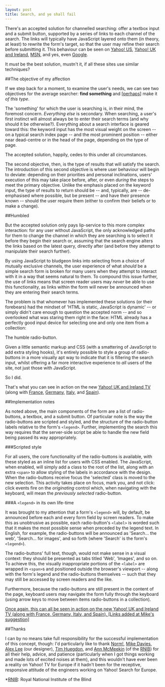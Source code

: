 ```yaml
---
layout: post
title: Search, and ye shall fail
---
```

There's an accepted solution for channelled searching: offer a textbox input and a submit button, supported by a series of links to each channel of the search. The links will typically have JavaScript layered onto them (in theory, at least) to rewrite the form's target, so that the user may refine their search before submitting it. This behaviour can be seen on [Yahoo! US][Y!US], [Yahoo! UK and Ireland][Y!UK], [MSN][MSN], and yes, even [Google][].

It _must_ be the best solution, mustn't it, if all these sites use similar techniques?

##The objective of my affection

If we step back for a moment, to examine the user's needs, we can see two objectives for the average searcher: **find something** and [<ins>perhaps</ins>] make it _of this type_.

The 'something' for which the user is searching is, in their mind, the foremost concern. _Everything else_ is secondary. When searching, a user's first instinct will almost always be to enter their search terms (and why should it be otherwise?). Everything about a search interface is geared toward this: the keyword input has the most visual weight on the screen -- on a typical search index page -- and the most prominent position -- either near dead-centre or in the head of the page, depending on the type of page.

The accepted solution, happily, cedes to this under all circumstances.

The second objective, then, is the type of results that will satisfy the search. The introduction of this second objective is where user behaviour will begin to deviate: depending on their priorities and personal inclinations, users' execution of this may take place before, after, or even _during_ the steps to meet the primary objective. Unlike the emphasis placed on the keyword input, the type of results to return should be -- and, typically, are -- de-emphasised where possible, but be present -- and have their presence known -- should the user require them (either to confirm their beliefs or to make a change).

##Humbled

But the accepted solution only pays lip-service to this more complex interaction: for any user without JavaScript, the only acknowledged paths for them to change the channel in which they are searching is to select it before they begin their search or, assuming that the search engine alters the links based on the latest query, directly after (and before they attempt to manipulate their search further). 

By using JavaScript to bludgeon links into selecting from a choice of mutually exclusive channels, the user experience of what _should_ be a simple search form is broken for many users when they attempt to interact with it in a way that seems natural to them. To compound this issue further, the use of links means that screen reader users may _never_ be able to use this functionality, as links within the form will never be announced when they are entering their search terms.

The problem is that whomever has implemented these solutions (or their forebears) had the mindset of 'HTML is static, JavaScript is dynamic' -- or simply didn't care enough to question the accepted norm -- and so overlooked what was staring them right in the face: HTML already has a perfectly good input device for selecting one and only one item from a collection:

The humble radio-button.

Given a little semantic markup and CSS (with a smattering of JavaScript to add extra styling hooks), it's entirely possible to style a group of radio-buttons in a more visually apt way to indicate that it is filtering the search input, whilst offering a far more interactive experience to _all_ users of the site, not just those with JavaScript.

So I did.

That's what you can see in action on the new [Yahoo! UK and Ireland TV][Y!TV UK] (along with [France][Y!TV FR], [Germany][Y!TV DE], [Italy][Y!TV IT], and [Spain][Y!TV ES]).

##Implementation notes

As noted above, the main components of the form are a list of radio-buttons, a textbox, and a submit button. Of particular note is the way the radio-buttons are scripted and styled, and the structure of the radio-button labels relative to the form's `<legend>`. Further, implementing the search this way requires that the server-side script be able to handle the new field being passed its way appropriately.

###Scripted style

For all users, the core functionality of the radio-buttons is available, with these styled as an inline list for users with CSS enabled. The JavaScript, when enabled, will simply add a class to the root of the list, along with an extra `<span>` to allow styling of the labels in accordance with the design. When the radio-buttons receive focus the 'selected' class is moved to the new selection. This activity takes place on focus, mark you, and not click: click events fire on the _originating_ control which, when navigating with the keyboard, will mean the _previously selected_ radio-button.

###A `<legend>` in its own life-time

It was brought to my attention that a form's `<legend>` will, by default, be announced before each and every form field by screen readers. To make this as unobtrusive as possible, each radio-button's `<label>` is worded such that it makes the most possible sense when preceded by the legend text. In English, for example, the radio-buttons will be announced as 'Search… the web', 'Search… for images', and so forth (where 'Search' is the form's  `<legend>`).

The radio-buttons' full text, though, would not make sense in a visual context: they should be presented as tabs titled 'Web', 'Images', and so on. To achieve this, the visually inappropriate portions of the `<label>` are wrapped in `<span>`s and positioned outside the browser's viewport -- along with the form's legend and the radio-buttons themselves -- such that they may still be accessed by screen readers and the like.

Furthermore, because the radio-buttons are still present in the content of the page, keyboard users may navigate the form fully through the keyboard (using arrow keys to move between items radio-buttons in a collection).

<ins>Once again, this can all be seen in action on the new [Yahoo! UK and Ireland TV][Y!TV UK] (along with [France][Y!TV FR], [Germany][Y!TV DE], [Italy][Y!TV IT], and [Spain][Y!TV ES]). [Links added at Mike's suggestion]</ins>

##Thanks

I can by no means take full responsibility for the successful implementation of this concept, though: I'd particularly like to thank [Norm!][], [Mike Davies][], [Alex Lee][] (our designer), [Tim Huegdon][], and [Ann McMeekin][] (of the [RNIB][RNIB]) for all their help, advice, and patience (particularly when I got things working and made lots of excited noises at them), and this wouldn't have ever been a reality on Yahoo! TV for Europe if it hadn't been for the receptive, responsive attitude of the engineers working on Yahoo! Search for Europe.

[Y!US]:   http://yahoo.com/
[Y!UK]:   http://uk.yahoo.com/
[MSN]:    http://msn.com/
[Google]: http://google.com/

[Y!TV UK]:http://uk.tv.yahoo.com/
[Y!TV FR]:http://fr.tv.yahoo.com/ "Yahoo! France Télé"
[Y!TV DE]:http://de.tv.yahoo.com/ "Yahoo! Deutschland TV"
[Y!TV IT]:http://it.tv.yahoo.com/ "YahoO! Italia TV"
[Y!TV ES]:http://es.tv.yahoo.com/ "Yahoo! España TV"

[Norm!]:       http://cackhanded.net/ "Mark Norman Francis's Cackhanded.net"
[Mike Davies]: http://www.isolani.co.uk/ "Mike Davies's isolani"
[Alex Lee]:    http://www.csensedesign.co.uk/ "Alex Lee: in the arms of strangers"
[Tim Huegdon]: http://nefariousdesigns.co.uk/ "Tim Huegdon's Nefarious Designs"
[Ann McMeekin]:http://www.pixeldiva.co.uk/ "Ann McMeekin: pixeldiva"
[RNIB]:        http://www.rnib.org.uk/

*[RNIB]: Royal National Institute of the Blind
